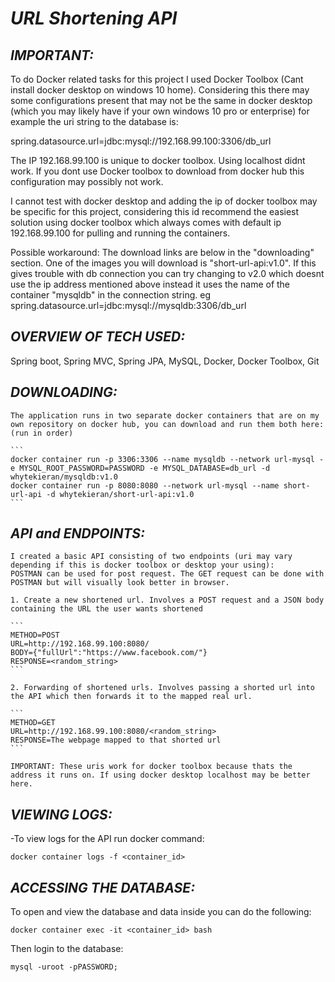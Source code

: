 # **_URL Shortening API_**

## **_IMPORTANT:_**
To do Docker related tasks for this project I used Docker Toolbox (Cant install docker desktop on windows 10 home). Considering this there may some configurations
present that may not be the same in docker desktop (which you may likely have if your own windows 10 pro or enterprise) for example the uri string to the database is:

spring.datasource.url=jdbc:mysql://192.168.99.100:3306/db_url

The IP 192.168.99.100 is unique to docker toolbox. Using localhost didnt work. If you dont use Docker toolbox to download from docker hub this configuration
may possibly not work. 
	
I cannot test with docker desktop and adding the ip of docker toolbox may be specific for this project, considering this id recommend the easiest solution using docker
toolbox which always comes with default ip 192.168.99.100 for pulling and running the containers.	
	
Possible workaround:
The download links are below in the "downloading" section. One of the images you will download is "short-url-api:v1.0". If this gives trouble with db connection you can 	 try changing to v2.0 which doesnt use the ip address mentioned above instead it uses the name of the container "mysqldb" in the connection string. 
eg spring.datasource.url=jdbc:mysql://mysqldb:3306/db_url

## **_OVERVIEW OF TECH USED:_**
Spring boot, Spring MVC, Spring JPA, MySQL, Docker, Docker Toolbox, Git

## **_DOWNLOADING:_**
	The application runs in two separate docker containers that are on my own repository on docker hub, you can download and run them both here: (run in order)
	
	```
	docker container run -p 3306:3306 --name mysqldb --network url-mysql -e MYSQL_ROOT_PASSWORD=PASSWORD -e MYSQL_DATABASE=db_url -d whytekieran/mysqldb:v1.0
	docker container run -p 8080:8080 --network url-mysql --name short-url-api -d whytekieran/short-url-api:v1.0
	```
	
## **_API and ENDPOINTS:_**
	I created a basic API consisting of two endpoints (uri may vary depending if this is docker toolbox or desktop your using):
	POSTMAN can be used for post request. The GET request can be done with POSTMAN but will visually look better in browser.

	1. Create a new shortened url. Involves a POST request and a JSON body containing the URL the user wants shortened
	
	```
	METHOD=POST
	URL=http://192.168.99.100:8080/
	BODY={"fullUrl":"https://www.facebook.com/"}
	RESPONSE=<random_string>
	```
	
	2. Forwarding of shortened urls. Involves passing a shorted url into the API which then forwards it to the mapped real url.
	
	```
	METHOD=GET
	URL=http://192.168.99.100:8080/<random_string>
	RESPONSE=The webpage mapped to that shorted url
	```
	
	IMPORTANT: These uris work for docker toolbox because thats the address it runs on. If using docker desktop localhost may be better here.

## **_VIEWING LOGS:_**
-To view logs for the API run docker command: 

```
docker container logs -f <container_id>
```

## **_ACCESSING THE DATABASE:_**
To open and view the database and data inside you can do the following: 

```
docker container exec -it <container_id> bash
```

Then login to the database:

```
mysql -uroot -pPASSWORD;
```
